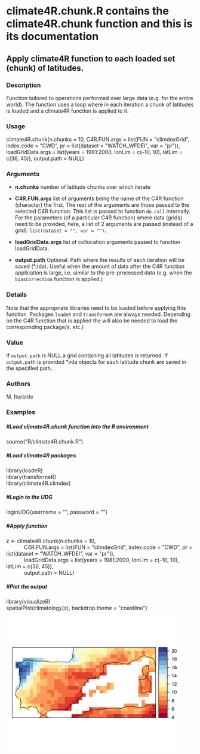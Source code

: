 # climate4R.chunk.R contains the **climate4R.chunk** function and this is its documentation

## Apply climate4R function to each loaded set (chunk) of latitudes.

### Description

Function tailored to operations performed over large data (e.g. for the entire world).
The function uses a loop where in each iteration a chunk of latitudes is loaded and a climate4R
function is applied to it.

### Usage 

climate4R.chunk(n.chunks = 10,
                     C4R.FUN.args = list(FUN = "climdexGrid",
                                         index.code = "CWD",
                                         pr = list(dataset = "WATCH_WFDEI", var = "pr")),
                    loadGridData.args = list(years = 1981:2000,
                                             lonLim = c(-10, 10),
                                             latLim = c(36, 45)),
                    output.path = NULL)
                    
### Arguments

* **n.chunks** number of latitude chunks over which iterate

* **C4R.FUN.args** list of arguments being the name of the C4R function (character)
the first. The rest of the arguments are those passed to the selected C4R function.
This list is passed to function `do.call` internally. For the parameters
(of a particular C4R function) where data (grids) need to be provided, here, a list of 2
arguments are passed (instead of a grid): `list(dataset = "", var = "")`.

* **loadGridData.args** list of collocation arguments passed to function loadGridData.

* **output.path** Optional. Path where the results of each iteration will be saved (*.rda).
Useful when the amount of data after the C4R function application is large, i.e. similar
to the pre-processed data (e.g. when the `biasCorrection` function is applied.)

### Details

Note that the appropriate libraries need to be loaded before applying this function. Packages
`loadeR` and `transformeR` are always needed. Depending on the C4R function that
is applied the will also be needed to load the corresponding package/s.
etc.)

### Value

If `output.path` is NULL a grid containing all latitudes is returned. If `output.path`
is provided *.rda objects for each latitude chunk are saved in the specified path.

### Authors
M. Iturbide

### Examples
##### #Load climate4R.chunk function into the R environment
source("R/climate4R.chunk.R")

##### #Load climate4R packages
library(loadeR)\
library(transformeR)\
library(climate4R.climdex)

##### #Login to the UDG

loginUDG(username = "", password = "")

##### #Apply function
z <- climate4R.chunk(n.chunks = 10,\
&nbsp;&nbsp;&nbsp;&nbsp;&nbsp;&nbsp;&nbsp;&nbsp;&nbsp;&nbsp;&nbsp;&nbsp;C4R.FUN.args = list(FUN = "climdexGrid", index.code = "CWD", pr = list(dataset = "WATCH_WFDEI", var = "pr")),\
&nbsp;&nbsp;&nbsp;&nbsp;&nbsp;&nbsp;&nbsp;&nbsp;&nbsp;&nbsp;&nbsp;&nbsp;loadGridData.args = list(years = 1981:2000, lonLim = c(-10, 10), latLim = c(36, 45)),\
&nbsp;&nbsp;&nbsp;&nbsp;&nbsp;&nbsp;&nbsp;&nbsp;&nbsp;&nbsp;&nbsp;&nbsp;output.path = NULL)
                    
##### #Plot the output                    
library(visualizeR)\
spatialPlot(climatology(z), backdrop.theme = "coastline")

<img src="/man/figures/climate4R.chunk_example.png" />